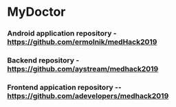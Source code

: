 # MyDoctor

### Android application repository - https://github.com/ermolnik/medHack2019
### Backend repository - https://github.com/aystream/medhack2019
### Frontend appication repository -- https://github.com/adevelopers/medhack2019
